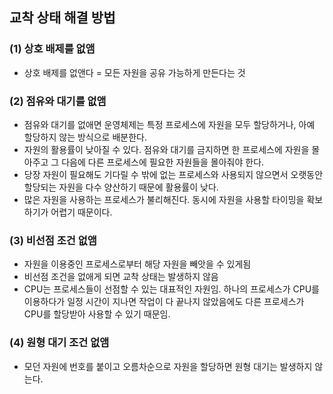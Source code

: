 ## 교착 상태 해결 방법

### (1) 상호 배제를 없앰

-   상호 배제를 없앤다 = 모든 자원을 공유 가능하게 만든다는 것

### (2) 점유와 대기를 없앰

-   점유와 대기를 없애면 운영체제는 특정 프로세스에 자원을 모두 할당하거나, 아예 할당하지 않는 방식으로 배분한다.
-   자원의 활용률이 낮아질 수 있다. 점유와 대기를 금지하면 한 프로세스에 자원을 몰아주고 그 다음에 다른 프로세스에 필요한 자원들을 몰아줘야 한다.
-   당장 자원이 필요해도 기다릴 수 밖에 없는 프로세스와 사용되지 않으면서 오랫동안 할당되는 자원을 다수 양산하기 때문에 활용률이 낮다.
-   많은 자원을 사용하는 프로세스가 불리해진다. 동시에 자원을 사용할 타이밍을 확보하기가 어렵기 때문이다.

### (3) 비선점 조건 없앰

-   자원을 이용중인 프로세스로부터 해당 자원을 빼앗을 수 있게됨
-   비선점 조건을 없애게 되면 교착 상태는 발생하지 않음
-   CPU는 프로세스들이 선점할 수 있는 대표적인 자원임. 하나의 프로세스가 CPU를 이용하다가 일정 시간이 지나면 작업이 다 끝나지 않았음에도 다른 프로세스가 CPU를 할당받아 사용할 수 있기 때문임.

### (4) 원형 대기 조건 없앰

-   모던 자원에 번호를 붙이고 오름차순으로 자원을 할당하면 원형 대기는 발생하지 않는다.
